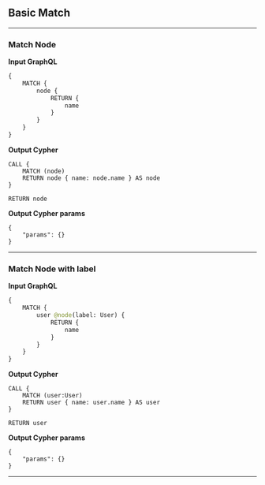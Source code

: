 ## Basic Match

---

### Match Node

**Input GraphQL**

```graphql
{
    MATCH {
        node {
            RETURN {
                name
            }
        }
    }
}
```

**Output Cypher**

```cypher
CALL {
    MATCH (node)
    RETURN node { name: node.name } AS node
}

RETURN node
```

**Output Cypher params**

```params
{
    "params": {}
}
```

---

### Match Node with label

**Input GraphQL**

```graphql
{
    MATCH {
        user @node(label: User) {
            RETURN {
                name
            }
        }
    }
}
```

**Output Cypher**

```cypher
CALL {
    MATCH (user:User)
    RETURN user { name: user.name } AS user
}

RETURN user
```

**Output Cypher params**

```params
{
    "params": {}
}
```

---
